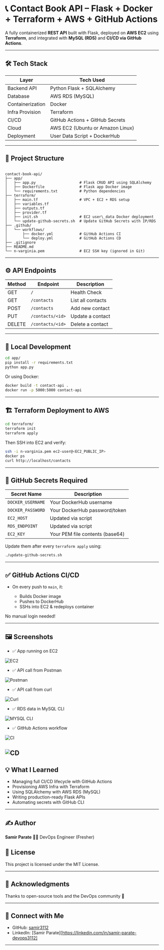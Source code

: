 # 📞 Contact Book API – Flask + Docker + Terraform + AWS + GitHub Actions

A fully containerized **REST API** built with Flask, deployed on **AWS EC2** using **Terraform**, and integrated with **MySQL (RDS)** and **CI/CD via GitHub Actions**.

---

## 🛠️ Tech Stack

| Layer            | Tech Used                              |
|------------------|----------------------------------------|
| Backend API      | Python Flask + SQLAlchemy              |
| Database         | AWS RDS (MySQL)                        |
| Containerization | Docker                                 |
| Infra Provision  | Terraform                              |
| CI/CD            | GitHub Actions + GitHub Secrets        |
| Cloud            | AWS EC2 (Ubuntu or Amazon Linux)       |
| Deployment       | User Data Script + DockerHub           |

---

## 📂 Project Structure

```

contact-book-api/
├── app/
│   ├── app.py                    # Flask CRUD API using SQLAlchemy
│   ├── Dockerfile                # Flask app Docker image
│   └── requirements.txt          # Python dependencies
├── terraform/
│   ├── main.tf                   # VPC + EC2 + RDS setup
│   ├── variables.tf
│   ├── outputs.tf
│   ├── provider.tf
│   ├── init.sh                   # EC2 user\_data Docker deployment
│   └── update-github-secrets.sh  # Update GitHub Secrets with IP/RDS
├── .github/
│   └── workflows/
│       ├── docker.yml            # GitHub Actions CI
│       └── deploy.yml            # GitHub Actions CD
├── .gitignore
├── README.md
└── n-varginia.pem                # EC2 SSH key (ignored in Git)

````

---

## ⚙️ API Endpoints

| Method | Endpoint         | Description         |
|--------|------------------|---------------------|
| GET    | `/`              | Health Check        |
| GET    | `/contacts`      | List all contacts   |
| POST   | `/contacts`      | Add new contact     |
| PUT    | `/contacts/<id>` | Update a contact    |
| DELETE | `/contacts/<id>` | Delete a contact    |

---

## 🔧 Local Development

```bash
cd app/
pip install -r requirements.txt
python app.py
````

Or using Docker:

```bash
docker build -t contact-api .
docker run -p 5000:5000 contact-api
```

---

## 🏗️ Terraform Deployment to AWS

```bash
cd terraform/
terraform init
terraform apply
```

Then SSH into EC2 and verify:

```bash
ssh -i n-varginia.pem ec2-user@<EC2_PUBLIC_IP>
docker ps
curl http://localhost/contacts
```

---

## 🔐 GitHub Secrets Required

| Secret Name       | Description                     |
| ----------------- | ------------------------------- |
| `DOCKER_USERNAME` | Your DockerHub username         |
| `DOCKER_PASSWORD` | Your DockerHub password/token   |
| `EC2_HOST`        | Updated via script              |
| `RDS_ENDPOINT`    | Updated via script              |
| `EC2_KEY`         | Your PEM file contents (base64) |

Update them after every `terraform apply` using:

```bash
./update-github-secrets.sh
```

---

## ✅ GitHub Actions CI/CD

* On every push to `main`, it:

  * Builds Docker image
  * Pushes to DockerHub
  * SSHs into EC2 & redeploys container

No manual login needed!

---

## 🖼️ Screenshots


* ✅ App running on EC2

![EC2](./screenshots/ec2.png)


* ✅ API call from Postman

![Postman](./screenshots/postman.png)


* ✅ API call from curl

![Curl](./screenshots/curl.png)


* ✅ RDS data in MySQL CLI

![MYSQL CLI](./screenshots/rds.png)


* ✅ GitHub Actions workflow

![CI](./screenshots/ci.png)


![CD](./screenshots/cd.png)
---

## 💡 What I Learned

* Managing full CI/CD lifecycle with GitHub Actions
* Provisioning AWS Infra with Terraform
* Using SQLAlchemy with AWS RDS (MySQL)
* Writing production-ready Flask APIs
* Automating secrets with GitHub CLI

---

## ✍️ Author

**Samir Parate**
🧑‍💻 DevOps Engineer (Fresher)

## 📄 License

This project is licensed under the MIT License.

---

## 🙌 Acknowledgments

Thanks to open-source tools and the DevOps community 🙏

---

## 🔗 Connect with Me

* GitHub: [samir3112](https://github.com/samir3112)
* LinkedIn: [Samir Parate][https://linkedin.com/in/samir-parate-devops3112]



---


